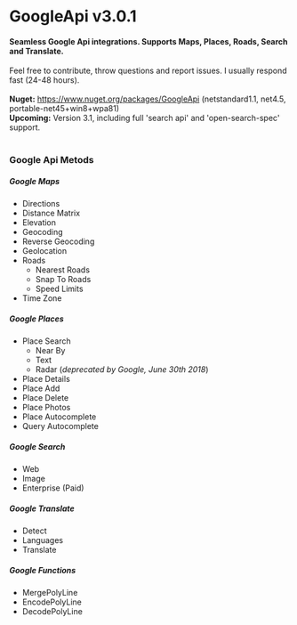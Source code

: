 # GoogleApi v3.0.1
#### Seamless Google Api integrations. Supports Maps, Places, Roads, Search and Translate.
Feel free to contribute, throw questions and report issues. I usually respond fast (24-48 hours).
<br /><br />
**Nuget:** https://www.nuget.org/packages/GoogleApi (netstandard1.1, net4.5, portable-net45+win8+wpa81)<br />
**Upcoming:** Version 3.1, including full 'search api' and 'open-search-spec' support.
<br /><br />
### Google Api Metods
##### Google Maps
  * Directions
  * Distance Matrix
  * Elevation
  * Geocoding
  * Reverse Geocoding
  * Geolocation
  * Roads
    * Nearest Roads
    * Snap To Roads
    * Speed Limits
  * Time Zone

##### Google Places
  * Place Search
    * Near By
    * Text
    * Radar (*deprecated by Google, June 30th 2018*)
  * Place Details
  * Place Add
  * Place Delete
  * Place Photos
  * Place Autocomplete
  * Query Autocomplete

##### Google Search
  * Web
  * Image
  * Enterprise (Paid)

##### Google Translate
  * Detect
  * Languages
  * Translate

##### Google Functions
  * MergePolyLine
  * EncodePolyLine
  * DecodePolyLine
